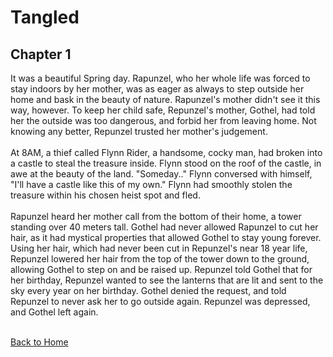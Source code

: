 # Tangled

## Chapter 1


It was a beautiful Spring day. Rapunzel, who her whole life was forced to stay indoors by her mother, was as eager as always to step outside her home and bask in the beauty of nature. Rapunzel's mother didn't see it this way, however. To keep her child safe, Repunzel's mother, Gothel, had told her the outside was too dangerous, and forbid her from leaving home. Not knowing any better, Repunzel trusted her mother's judgement.<br><br>
At 8AM, a thief called Flynn Rider, a handsome, cocky man, had broken into a castle to steal the treasure inside. Flynn stood on the roof of the castle, in awe at the beauty of the land. "Someday.." Flynn conversed with himself, "I'll have a castle like this of my own." Flynn had smoothly stolen the treasure within his chosen heist spot and fled.<br><br>
Rapunzel heard her mother call from the bottom of their home, a tower standing over 40 meters tall. Gothel had never allowed Rapunzel to cut her hair, as it had mystical properties that allowed Gothel to stay young forever. Using her hair, which had never been cut in Repunzel's near 18 year life, Repunzel lowered her hair from the top of the tower down to the ground, allowing Gothel to step on and be raised up. Repunzel told Gothel that for her birthday, Repunzel wanted to see the lanterns that are lit and sent to the sky every year on her birthday. Gothel denied the request, and told Repunzel to never ask her to go outside again. Repunzel was depressed, and Gothel left again.<br><br>


[Back to Home](https://b00096684.github.io/github-story-2019/)